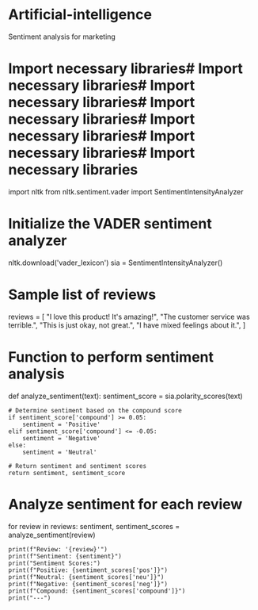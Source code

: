# Artificial-intelligence
Sentiment analysis for marketing
# Import necessary libraries# Import necessary libraries# Import necessary libraries# Import necessary libraries# Import necessary libraries# Import necessary libraries# Import necessary libraries
import nltk
from nltk.sentiment.vader import SentimentIntensityAnalyzer

# Initialize the VADER sentiment analyzer
nltk.download('vader_lexicon')
sia = SentimentIntensityAnalyzer()

# Sample list of reviews
reviews = [
    "I love this product! It's amazing!",
    "The customer service was terrible.",
    "This is just okay, not great.",
    "I have mixed feelings about it.",
]

# Function to perform sentiment analysis
def analyze_sentiment(text):
    sentiment_score = sia.polarity_scores(text)
    
    # Determine sentiment based on the compound score
    if sentiment_score['compound'] >= 0.05:
        sentiment = 'Positive'
    elif sentiment_score['compound'] <= -0.05:
        sentiment = 'Negative'
    else:
        sentiment = 'Neutral'
    
    # Return sentiment and sentiment scores
    return sentiment, sentiment_score

# Analyze sentiment for each review
for review in reviews:
    sentiment, sentiment_scores = analyze_sentiment(review)
    
    print(f"Review: '{review}'")
    print(f"Sentiment: {sentiment}")
    print("Sentiment Scores:")
    print(f"Positive: {sentiment_scores['pos']}")
    print(f"Neutral: {sentiment_scores['neu']}")
    print(f"Negative: {sentiment_scores['neg']}")
    print(f"Compound: {sentiment_scores['compound']}")
    print("---")
